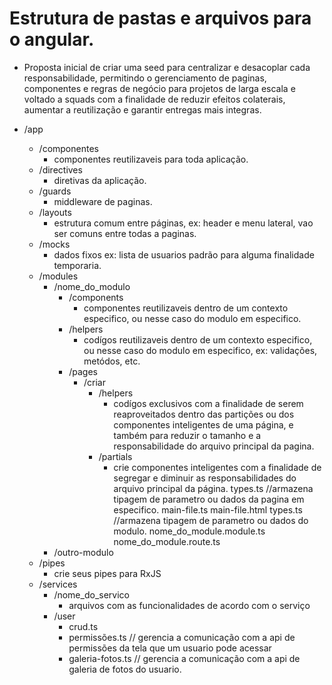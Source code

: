 # Estrutura de pastas e arquivos para o angular.

- Proposta inicial de criar uma seed para centralizar e desacoplar cada responsabilidade, permitindo o gerenciamento de paginas, componentes e regras de negócio para projetos de larga escala e voltado a squads com a finalidade de reduzir efeitos colaterais, aumentar a reutilização e garantir entregas mais integras. 

- /app
  - /componentes
    - componentes reutilizaveis para toda aplicação.
  - /directives
    - diretivas da aplicação.
  - /guards
    - middleware de paginas. 
  - /layouts
    - estrutura comum entre páginas, ex: header e menu lateral, vao ser comuns entre todas a paginas. 
  - /mocks
    - dados fixos ex: lista de usuarios padrão para alguma finalidade temporaria.
  - /modules
    - /nome_do_modulo
      - /components
        - componentes reutilizaveis dentro de um contexto especifico, ou nesse caso do modulo em especifico.
      - /helpers
        - codígos reutilizaveis dentro de um contexto especifico, ou nesse caso do modulo em especifico, ex: validações, metódos, etc.
      - /pages
        - /criar
          - /helpers
            - codígos exclusivos com a finalidade de serem reaproveitados dentro das partições ou dos componentes inteligentes de uma página, e também para reduzir o tamanho e a responsabilidade do arquivo principal da pagina.
          - /partials
            - crie componentes inteligentes com a finalidade de segregar e diminuir as responsabilidades do arquivo principal da página.
          types.ts //armazena tipagem de parametro ou dados da pagina em especifico.
          main-file.ts
          main-file.html
      types.ts //armazena tipagem de parametro ou dados do modulo.
      nome_do_module.module.ts
      nome_do_module.route.ts
    - /outro-modulo
  - /pipes
    - crie seus pipes para RxJS
  - /services
    - /nome_do_servico 
      - arquivos com as funcionalidades de acordo com o serviço
    - /user
      - crud.ts
      - permissões.ts // gerencia a comunicação com a api de permissões da tela que um usuario pode acessar  
      - galeria-fotos.ts // gerencia a comunicação com a api de galeria de fotos do usuario.